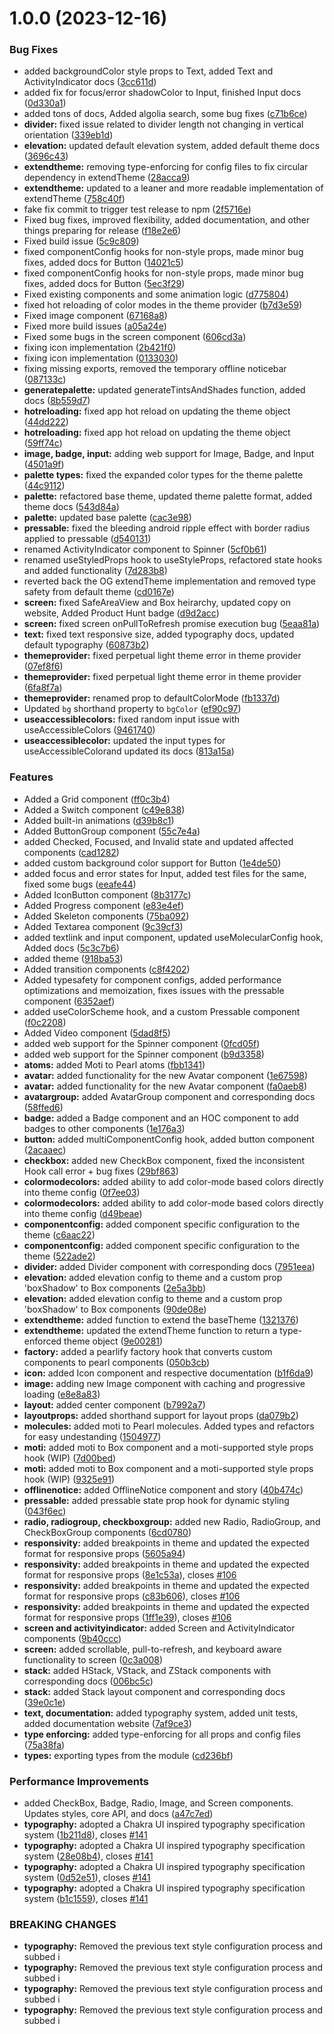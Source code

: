 # 1.0.0 (2023-12-16)


### Bug Fixes

* added backgroundColor style props to Text, added Text and ActivityIndicator docs ([3cc611d](https://github.com/agrawal-rohit/pearl-ui/commit/3cc611d59db7d5986046708760698cba5a72b898))
* added fix for focus/error shadowColor to Input, finished Input docs ([0d330a1](https://github.com/agrawal-rohit/pearl-ui/commit/0d330a17d58a5ed700f51e3205857d38f81219f5))
* added tons of docs, Added algolia search, some bug fixes ([c71b6ce](https://github.com/agrawal-rohit/pearl-ui/commit/c71b6ce590164501126cc84b0344897b933dfeec))
* **divider:** fixed issue related to divider length not changing in vertical orientation ([339eb1d](https://github.com/agrawal-rohit/pearl-ui/commit/339eb1deac3aeeee58df64b17bfde3a8878060c2))
* **elevation:** updated default elevation system, added default theme docs ([3696c43](https://github.com/agrawal-rohit/pearl-ui/commit/3696c43e3c429bdf5369282bcbc33513d588b375))
* **extendtheme:** removing type-enforcing for config files to fix circular dependency in extendTheme ([28acca9](https://github.com/agrawal-rohit/pearl-ui/commit/28acca93fa7d3e93062140d3c65b3bf11f01b7eb))
* **extendtheme:** updated to a leaner and more readable implementation of extendTheme ([758c40f](https://github.com/agrawal-rohit/pearl-ui/commit/758c40f7d51fa899b4eb673de2c14ca1c6424805))
* fake fix commit to trigger test release to npm ([2f5716e](https://github.com/agrawal-rohit/pearl-ui/commit/2f5716e489e431dea24288f32b13b333a6d38eb6))
* Fixed bug fixes, improved flexibility, added documentation, and other things preparing for release ([f18e2e6](https://github.com/agrawal-rohit/pearl-ui/commit/f18e2e60c043a1575b9e158c9605a3786ee9749d))
* Fixed build issue ([5c9c809](https://github.com/agrawal-rohit/pearl-ui/commit/5c9c809a36ddfacf667c541b7d2a5c70636441be))
* fixed componentConfig hooks for non-style props, made minor bug fixes, added docs for Button ([14021c5](https://github.com/agrawal-rohit/pearl-ui/commit/14021c58788a0222dbb3efa6f2eb7c65a410604b))
* fixed componentConfig hooks for non-style props, made minor bug fixes, added docs for Button ([5ec3f29](https://github.com/agrawal-rohit/pearl-ui/commit/5ec3f29068a55edc6d4cc7aec037f6632378e913))
* Fixed existing components and some animation logic ([d775804](https://github.com/agrawal-rohit/pearl-ui/commit/d7758049df349d14fe389e00a1c34ca872e53d0f))
* fixed hot reloading of color modes in the theme provider ([b7d3e59](https://github.com/agrawal-rohit/pearl-ui/commit/b7d3e59ec2de0afd639e826d50000c9123d4efc6))
* Fixed image component ([67168a8](https://github.com/agrawal-rohit/pearl-ui/commit/67168a82014f20d1d264ef281ccdc597cb51ee47))
* Fixed more build issues ([a05a24e](https://github.com/agrawal-rohit/pearl-ui/commit/a05a24e80be88fa01fa7f081b9ee7f1b7fec8f31))
* Fixed some bugs in the screen component ([606cd3a](https://github.com/agrawal-rohit/pearl-ui/commit/606cd3a18e4ca6bcb761e5da1bb4d36b5d34ce75))
* fixing icon implementation ([2b421f0](https://github.com/agrawal-rohit/pearl-ui/commit/2b421f01c5af522679384185f0c09b2536d21779))
* fixing icon implementation ([0133030](https://github.com/agrawal-rohit/pearl-ui/commit/01330304f30ef88d602371215fc5028332ac84c4))
* fixing missing exports, removed the temporary offline noticebar ([087133c](https://github.com/agrawal-rohit/pearl-ui/commit/087133ce6457919c65b2814b6f9bb74be2d73b29))
* **generatepalette:** updated generateTintsAndShades function, added docs ([8b559d7](https://github.com/agrawal-rohit/pearl-ui/commit/8b559d78e68180916f9c2fc5b2c90f532ef16bd2))
* **hotreloading:** fixed app hot reload on updating the theme object ([44dd222](https://github.com/agrawal-rohit/pearl-ui/commit/44dd222550b6b7f9b6dd384d5a34b0c3e5a881e0))
* **hotreloading:** fixed app hot reload on updating the theme object ([59ff74c](https://github.com/agrawal-rohit/pearl-ui/commit/59ff74cefdda7637520e5b16c226889da6375f4e))
* **image, badge, input:** adding web support for Image, Badge, and Input ([4501a9f](https://github.com/agrawal-rohit/pearl-ui/commit/4501a9fb17c1bd5a519276b579856b3581af288e))
* **palette types:** fixed the expanded color types for the theme palette ([44c9112](https://github.com/agrawal-rohit/pearl-ui/commit/44c91128ca4dfb8ae5deae604ca01a3e2dd070b8))
* **palette:** refactored base theme, updated theme palette format, added theme docs ([543d84a](https://github.com/agrawal-rohit/pearl-ui/commit/543d84a56f37f79083a10ada6b9fa99a652487dd))
* **palette:** updated base palette ([cac3e98](https://github.com/agrawal-rohit/pearl-ui/commit/cac3e9805ef671286acdd00b6a68e466de20a80f))
* **pressable:** fixed the bleeding android ripple effect with border radius applied to pressable ([d540131](https://github.com/agrawal-rohit/pearl-ui/commit/d540131cbf14999807ac5603909d0285cace4f72))
* renamed ActivityIndicator component to Spinner ([5cf0b61](https://github.com/agrawal-rohit/pearl-ui/commit/5cf0b6147dd8ed19f190a5a6ec9187ed06f49630))
* renamed useStyledProps hook to useStyleProps, refactored state hooks and added functionality ([7d283b8](https://github.com/agrawal-rohit/pearl-ui/commit/7d283b835fb2b75cd20e7ad9dd1f3701fce48d1b))
* reverted back the OG extendTheme implementation and removed type safety from default theme ([cd0167e](https://github.com/agrawal-rohit/pearl-ui/commit/cd0167e4a82a4ee4b489d162949f4f9f8fb21b33))
* **screen:** fixed SafeAreaView and Box heirarchy, updated copy on website, Added Product Hunt badge ([d9d2acc](https://github.com/agrawal-rohit/pearl-ui/commit/d9d2acc96e929a07e1f9e16283abd8add5ae8028))
* **screen:** fixed screen onPullToRefresh promise execution bug ([5eaa81a](https://github.com/agrawal-rohit/pearl-ui/commit/5eaa81abf642432f386f8a0ba750b8cf15470bf9))
* **text:** fixed text responsive size, added typography docs, updated default typography ([60873b2](https://github.com/agrawal-rohit/pearl-ui/commit/60873b29f3fd50ec8a51c0910e1329234af610b8))
* **themeprovider:** fixed perpetual light theme error in theme provider ([07ef8f6](https://github.com/agrawal-rohit/pearl-ui/commit/07ef8f6d4c3c5ccbcd17c3fc0935e61d38c1e280))
* **themeprovider:** fixed perpetual light theme error in theme provider ([6fa8f7a](https://github.com/agrawal-rohit/pearl-ui/commit/6fa8f7ae5a33adb073ebf997436fba14f95a0dfe))
* **themeprovider:** renamed prop to defaultColorMode ([fb1337d](https://github.com/agrawal-rohit/pearl-ui/commit/fb1337d391419d75b519405fef0730d2a0cd88eb))
* Updated `bg` shorthand property to `bgColor` ([ef90c97](https://github.com/agrawal-rohit/pearl-ui/commit/ef90c9773290cf84af1d35147d7e79762229424c))
* **useaccessiblecolors:** fixed random input issue with useAccessibleColors ([9461740](https://github.com/agrawal-rohit/pearl-ui/commit/9461740edc4c4b5bfd66b49259da662121b60405))
* **useaccessiblecolor:** updated the input types for useAccessibleColorand updated its docs ([813a15a](https://github.com/agrawal-rohit/pearl-ui/commit/813a15a77f9068ef3a84a936d14d0b746f6e6439))


### Features

* Added a Grid component ([ff0c3b4](https://github.com/agrawal-rohit/pearl-ui/commit/ff0c3b4748fea9758400a63943e34e47f14e9f07))
* Added a Switch component ([c49e838](https://github.com/agrawal-rohit/pearl-ui/commit/c49e83862e5c2f99b47a70677cedc7aff633fddf))
* Added built-in animations ([d39b8c1](https://github.com/agrawal-rohit/pearl-ui/commit/d39b8c1215e1785db4f3e6f5a8c8120cf2d1debb))
* Added ButtonGroup component ([55c7e4a](https://github.com/agrawal-rohit/pearl-ui/commit/55c7e4a3026166cfda574ec1b99d2e9305305072))
* added Checked, Focused, and Invalid state and updated affected components ([cad1282](https://github.com/agrawal-rohit/pearl-ui/commit/cad12829478af9e9b2ebc3d4737b4d9854c5c85f))
* added custom background color support for Button ([1e4de50](https://github.com/agrawal-rohit/pearl-ui/commit/1e4de50d662ca25101c010c93816d39426827b11))
* added focus and error states for Input, added test files for the same, fixed some bugs ([eeafe44](https://github.com/agrawal-rohit/pearl-ui/commit/eeafe44436783fd22752e747ed49ca6f684989b7))
* Added IconButton component ([8b3177c](https://github.com/agrawal-rohit/pearl-ui/commit/8b3177c6768e9f0dd96f4a6ac4c6d158dedef5f2))
* Added Progress component ([e83e4ef](https://github.com/agrawal-rohit/pearl-ui/commit/e83e4efa2414c5ee4e1c8932318995e986c5224e))
* Added Skeleton components ([75ba092](https://github.com/agrawal-rohit/pearl-ui/commit/75ba092496857171b222a31a56f138129cd49b8d))
* Added Textarea component ([9c39cf3](https://github.com/agrawal-rohit/pearl-ui/commit/9c39cf3535396df1b26d8bd32c41bda223ae3f01))
* added textlink and input component, updated useMolecularConfig hook, Added docs ([5c3c7b6](https://github.com/agrawal-rohit/pearl-ui/commit/5c3c7b637236c42b692a2347b7fa908ef3d6e657))
* added theme ([918ba53](https://github.com/agrawal-rohit/pearl-ui/commit/918ba538bb81aa9935d4d67608f9ba6858bad7c4))
* Added transition components ([c8f4202](https://github.com/agrawal-rohit/pearl-ui/commit/c8f4202e6349ae25fa1754364724d61b2ac35f30))
* Added typesafety for component configs, added performance optimizations and memoization, fixes issues with the pressable component ([6352aef](https://github.com/agrawal-rohit/pearl-ui/commit/6352aef1438517e0f869ef04621d1d7c280f07b6))
* added useColorScheme hook, and a custom Pressable component ([f0c2208](https://github.com/agrawal-rohit/pearl-ui/commit/f0c22085678ee29450e58bf1abcab46217b79e31))
* Added Video component ([5dad8f5](https://github.com/agrawal-rohit/pearl-ui/commit/5dad8f52f30fdab80a78c522ec7d7e3e630f0c00))
* added web support for the Spinner component ([0fcd05f](https://github.com/agrawal-rohit/pearl-ui/commit/0fcd05f1e606a9dffe6109a82d098383939aa9e5))
* added web support for the Spinner component ([b9d3358](https://github.com/agrawal-rohit/pearl-ui/commit/b9d33582af3f341e5dd0c1f47014531c93892f05))
* **atoms:** added Moti to Pearl atoms ([fbb1341](https://github.com/agrawal-rohit/pearl-ui/commit/fbb134196b7bcbc7d8c2b313cc5bc55a1b42b97c))
* **avatar:** added functionality for the new Avatar component ([1e67598](https://github.com/agrawal-rohit/pearl-ui/commit/1e675983920b905ca3f5bfc74dc8fe0507638d70))
* **avatar:** added functionality for the new Avatar component ([fa0aeb8](https://github.com/agrawal-rohit/pearl-ui/commit/fa0aeb88859e45b2f03c704f79e1f12120acb1b9))
* **avatargroup:** added AvatarGroup component and corresponding docs ([58ffed6](https://github.com/agrawal-rohit/pearl-ui/commit/58ffed6219bbc5693ea77e4c05aa074d7699360a))
* **badge:** added a Badge component and an HOC component to add badges to other components ([1e176a3](https://github.com/agrawal-rohit/pearl-ui/commit/1e176a37d32bd5343d04cb90c9bb443f0fd67f3a))
* **button:** added multiComponentConfig hook, added button component ([2acaaec](https://github.com/agrawal-rohit/pearl-ui/commit/2acaaeca8176c297122583266bc9f14da85df0d5))
* **checkbox:** added new CheckBox component, fixed the inconsistent Hook call error + bug fixes ([29bf863](https://github.com/agrawal-rohit/pearl-ui/commit/29bf863e2f21224bfc62841204b3f4809d5872fd))
* **colormodecolors:** added ability to add color-mode based colors directly into theme config ([0f7ee03](https://github.com/agrawal-rohit/pearl-ui/commit/0f7ee037bddc88110d86711ad7dbd60ebb7f29e1))
* **colormodecolors:** added ability to add color-mode based colors directly into theme config ([d49beae](https://github.com/agrawal-rohit/pearl-ui/commit/d49beae6560b8b076d1ada230ef5dd7e20451d48))
* **componentconfig:** added component specific configuration to the theme ([c6aac22](https://github.com/agrawal-rohit/pearl-ui/commit/c6aac229be543126e8dbd14daeb0e9cb25eab313))
* **componentconfig:** added component specific configuration to the theme ([522ade2](https://github.com/agrawal-rohit/pearl-ui/commit/522ade2481a30f4e29b14e9918cbd3c7673159be))
* **divider:** added Divider component with corresponding docs ([7951eea](https://github.com/agrawal-rohit/pearl-ui/commit/7951eead0f2e2c7cadcdbbde8bbc310a07b88c72))
* **elevation:** added elevation config to theme and a custom prop 'boxShadow' to Box components ([2e5a3bb](https://github.com/agrawal-rohit/pearl-ui/commit/2e5a3bb801d9487c1f8a85982e937899188b20ec))
* **elevation:** added elevation config to theme and a custom prop 'boxShadow' to Box components ([90de08e](https://github.com/agrawal-rohit/pearl-ui/commit/90de08eac0fad6275401822aa0d220dd334abb96))
* **extendtheme:** added function to extend the baseTheme ([1321376](https://github.com/agrawal-rohit/pearl-ui/commit/132137643d9a6e07606f67e14ad3baf9f38979cb))
* **extendtheme:** updated the extendTheme function to return a type-enforced theme object ([9e00281](https://github.com/agrawal-rohit/pearl-ui/commit/9e002810d3122268bbee260d9830e33c9981426c))
* **factory:** added a pearlify factory hook that converts custom components to pearl components ([050b3cb](https://github.com/agrawal-rohit/pearl-ui/commit/050b3cbc6ec0fec2644ceddf8d98dffc59920ef1))
* **icon:** added Icon component and respective documentation ([b1f6da9](https://github.com/agrawal-rohit/pearl-ui/commit/b1f6da913d7022333867f8d6a1b47456805e6154))
* **image:** adding new Image component with caching and progressive loading ([e8e8a83](https://github.com/agrawal-rohit/pearl-ui/commit/e8e8a83a0a3169d4346fa63c418a1807c5fed8bc))
* **layout:** added center component ([b7992a7](https://github.com/agrawal-rohit/pearl-ui/commit/b7992a71d591626b8b472df57a190de8da19301b))
* **layoutprops:** added shorthand support for layout props ([da079b2](https://github.com/agrawal-rohit/pearl-ui/commit/da079b2a2f492ac60e78c2676f470f7fdd5def6d))
* **molecules:** added moti to Pearl molecules. Added types and refactors for easy undestanding ([1504977](https://github.com/agrawal-rohit/pearl-ui/commit/150497727039b5dc1ee3e0e432ad13a6db449e25))
* **moti:** added moti to Box component and a moti-supported style props hook (WIP) ([7d00bed](https://github.com/agrawal-rohit/pearl-ui/commit/7d00bed0fbfedb640f376a21734b0fda598b533a))
* **moti:** added moti to Box component and a moti-supported style props hook (WIP) ([9325e91](https://github.com/agrawal-rohit/pearl-ui/commit/9325e91f24a704036157c7f8c3d9f3aac754535a))
* **offlinenotice:** added OfflineNotice component and story ([40b474c](https://github.com/agrawal-rohit/pearl-ui/commit/40b474c39e6db9cf2f705987909fdf7461a287df))
* **pressable:** added pressable state prop hook for dynamic styling ([043f6ec](https://github.com/agrawal-rohit/pearl-ui/commit/043f6ec533e9be5f09697df181b8c9e50b9c0129))
* **radio, radiogroup, checkboxgroup:** added new Radio, RadioGroup, and CheckBoxGroup components ([6cd0780](https://github.com/agrawal-rohit/pearl-ui/commit/6cd07809115173eb06b8ffa2bc0a919da8fbde15))
* **responsivity:** added breakpoints in theme and updated the expected format for responsive props ([5605a94](https://github.com/agrawal-rohit/pearl-ui/commit/5605a9490d9500e6ce895eae97778c294fb331e3))
* **responsivity:** added breakpoints in theme and updated the expected format for responsive props ([8e1c53a](https://github.com/agrawal-rohit/pearl-ui/commit/8e1c53a8aba6ca20ee45a38b4a397731293aa054)), closes [#106](https://github.com/agrawal-rohit/pearl-ui/issues/106)
* **responsivity:** added breakpoints in theme and updated the expected format for responsive props ([c83b606](https://github.com/agrawal-rohit/pearl-ui/commit/c83b606973ecf84b4850148d4db30fff546c5e61)), closes [#106](https://github.com/agrawal-rohit/pearl-ui/issues/106)
* **responsivity:** added breakpoints in theme and updated the expected format for responsive props ([1ff1e39](https://github.com/agrawal-rohit/pearl-ui/commit/1ff1e390a8515f8d2317e38b1066a00d60877c65)), closes [#106](https://github.com/agrawal-rohit/pearl-ui/issues/106)
* **screen and activityindicator:** added Screen and ActivityIndicator components ([9b40ccc](https://github.com/agrawal-rohit/pearl-ui/commit/9b40ccce28799b592e8b436cc1ffc326dadb77ec))
* **screen:** added scrollable, pull-to-refresh, and keyboard aware functionality to screen ([0c3a008](https://github.com/agrawal-rohit/pearl-ui/commit/0c3a008c9f553e110ae3e2824427031cb36dbb68))
* **stack:** added HStack, VStack, and ZStack components with corresponding docs ([006bc5c](https://github.com/agrawal-rohit/pearl-ui/commit/006bc5cd56766bb8aa2d0c1adfface9f1a1886a9))
* **stack:** added Stack layout component and corresponding docs ([39e0c1e](https://github.com/agrawal-rohit/pearl-ui/commit/39e0c1e57c0135e41afc2db89ff487f6ba564cfe))
* **text, documentation:** added typography system, added unit tests, added documentation website ([7af9ce3](https://github.com/agrawal-rohit/pearl-ui/commit/7af9ce3b6a74519730f075f71c2209056681c92f))
* **type enforcing:** added type-enforcing for all props and config files ([75a38fa](https://github.com/agrawal-rohit/pearl-ui/commit/75a38faf87d3bb040d32185526fe98595313a790))
* **types:** exporting types from the module ([cd236bf](https://github.com/agrawal-rohit/pearl-ui/commit/cd236bf3adcfb2a1a456cfb2d35be88128134e78))


### Performance Improvements

* added CheckBox, Badge, Radio, Image, and Screen components. Updates styles, core API, and docs ([a47c7ed](https://github.com/agrawal-rohit/pearl-ui/commit/a47c7ed158b1d6ce971104b4670fb5fe2f8f901c))
* **typography:** adopted a Chakra UI inspired typography specification system ([1b211d8](https://github.com/agrawal-rohit/pearl-ui/commit/1b211d822e7f0abadd6e2847c613c9d3553db7a1)), closes [#141](https://github.com/agrawal-rohit/pearl-ui/issues/141)
* **typography:** adopted a Chakra UI inspired typography specification system ([28e08b4](https://github.com/agrawal-rohit/pearl-ui/commit/28e08b4ef24e2883ae08ded1bf7c4317baff64d3)), closes [#141](https://github.com/agrawal-rohit/pearl-ui/issues/141)
* **typography:** adopted a Chakra UI inspired typography specification system ([0d52e51](https://github.com/agrawal-rohit/pearl-ui/commit/0d52e51c0f6eac401c4f8e40ce27182b1144d0c9)), closes [#141](https://github.com/agrawal-rohit/pearl-ui/issues/141)
* **typography:** adopted a Chakra UI inspired typography specification system ([b1c1559](https://github.com/agrawal-rohit/pearl-ui/commit/b1c1559a8bb4a001e5217e3bee5e537e870e8b6d)), closes [#141](https://github.com/agrawal-rohit/pearl-ui/issues/141)


### BREAKING CHANGES

* **typography:** Removed the previous text style configuration process and subbed i
* **typography:** Removed the previous text style configuration process and subbed i
* **typography:** Removed the previous text style configuration process and subbed i
* **typography:** Removed the previous text style configuration process and subbed i
